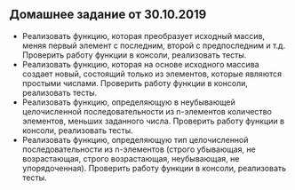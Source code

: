  ## Домашнее задание от 30.10.2019 

- Реализовать функцию, которая преобразует исходный массив, меняя первый элемент с последним, второй с предпоследним и т.д. Проверить работу функции в консоли, реализовать тесты.
- Реализовать функцию, которая на основе исходного массива создает новый, состоящий только из элементов, которые являются простыми числами. Проверить работу функции в консоли, реализовать тесты.
- Реализовать функцию, определяющую в неубывающей целочисленной последовательности из n-элементов количество элементов, меньших заданного числа. Проверить работу функции в консоли, реализовать тесты.
- Реализовать функцию, определяющую тип целочисленной последовательности из n-элементов (строго убывающая, не возрастающая, строго возрастающая, неубывающая, не упорядоченная). Проверить работу функции в консоли, реализовать тесты.
